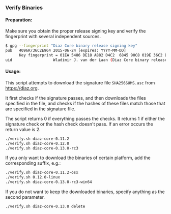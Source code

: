 ### Verify Binaries

#### Preparation:

Make sure you obtain the proper release signing key and verify the fingerprint with several independent sources.

```sh
$ gpg --fingerprint "Diaz Core binary release signing key"
pub   4096R/36C2E964 2015-06-24 [expires: YYYY-MM-DD]
      Key fingerprint = 01EA 5486 DE18 A882 D4C2  6845 90C8 019E 36C2 E964
uid                  Wladimir J. van der Laan (Diaz Core binary release signing key) <laanwj@gmail.com>
```

#### Usage:

This script attempts to download the signature file `SHA256SUMS.asc` from https://diaz.org.

It first checks if the signature passes, and then downloads the files specified in the file, and checks if the hashes of these files match those that are specified in the signature file.

The script returns 0 if everything passes the checks. It returns 1 if either the signature check or the hash check doesn't pass. If an error occurs the return value is 2.


```sh
./verify.sh diaz-core-0.11.2
./verify.sh diaz-core-0.12.0
./verify.sh diaz-core-0.13.0-rc3
```

If you only want to download the binaries of certain platform, add the corresponding suffix, e.g.:

```sh
./verify.sh diaz-core-0.11.2-osx
./verify.sh 0.12.0-linux
./verify.sh diaz-core-0.13.0-rc3-win64
```

If you do not want to keep the downloaded binaries, specify anything as the second parameter.

```sh
./verify.sh diaz-core-0.13.0 delete
```
